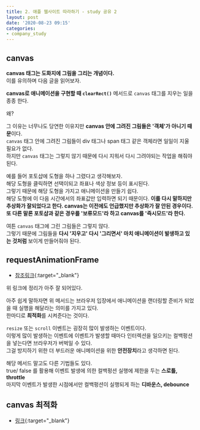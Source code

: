 ```yaml
---
title: 2. 애플 웹사이트 따라하기 - study 공유 2
layout: post
date: '2020-08-23 09:15'
categories:
- company_study
---
```


## canvas

**canvas 태그는 도화지에 그림을 그리는 개념이다.**  
이를 유의하며 다음 글을 읽어보자.

**canvas로 애니메이션을 구현할 때 `clearRect()`** 메서드로 `canvas` 태그를 지우는 일을 종종 한다.

왜?

그 이유는 너무나도 당연한 이유지만 **canvas 안에 그려진 그림들은 '객체'가 아니기 때문**이다.  
`canvas` 태그 안에 그려진 그림들이 div 태그나 span 태그 같은 객체라면 일일이 지울 필요가 없다.  
하지만 `canvas` 태그는 그렇지 않기 때문에 다시 지워서 다시 그려야되는 작업을 해줘야된다.

예를 들어 포토샵에 도형을 하나 그렸다고 생각해보자.  
해당 도형을 클릭하면 선택이되고 좌표나 색상 정보 등이 표시된다.  
그렇기 때문에 해당 도형을 가지고 애니메이션을 만들기 쉽다.  
해당 도형에 이 다음 시간에서의 좌표값만 입력하면 되기 때문이다.
**이를 다시 말하지만 추상화가 잘되었다고 한다. canvas는 이전에도 언급했지만 추상화가 잘 안된 경우이다.**  
**또 다른 말론 포토샵과 같은 경우를 '보류모드'라 하고 canvas를 '즉시모드'라 한다.**

여튼 `canvas` 태그에 그린 그림들은 그렇지 않다.  
그렇기 때문에 그림들을 **다시 '지우고' 다시 '그리면서' 마치 애니메이션이 발생하고 있는 것처럼** 보이게 만들어줘야 된다.

## requestAnimationFrame

* [참조링크](https://blog.eunsatio.io/develop/JavaScript-window.requestAnimationFrame-%ED%8A%9C%ED%86%A0%EB%A6%AC%EC%96%BC){:target="_blank"}

위 링크에 정리가 아주 잘 되어있다.  

아주 쉽게 말하자면 위 메서드는 브라우저 입장에서 애니메이션을 랜더링할 준비가 되었을 때 실행을 해달라는 의미를 가지고 있다.  
한마디로 **최적화**를 시켜준다는 것이다. 

`resize` 또는 `scroll` 이벤트는 굉장히 많이 발생하는 이벤트이다.  
이렇게 많이 발생하는 이벤트에 이벤트가 발생할 때마다 인터렉션을 일으키는 컬백펑션을 넣는다면 브라우저가 버벅일 수 있다.  
그걸 방지하기 위한 더 부드러운 애니메이션을 위한 **안전장치**라고 생각하면 된다.  

해당 메서드 말고도 다른 기법들도 있다.  
true/ false 를 활용해 이벤트 발생에 의한 컬백펑션 실행에 제한을 두는 **스로틀, throttle**  
마지막 이벤트가 발생한 시점에서만 컬백펑션이 실행되게 하는 **디바운스, debounce**

## canvas 최적화

* [링크](https://developer.mozilla.org/ko/docs/Web/HTML/Canvas/Tutorial/Optimizing_canvas){:target="_blank"}